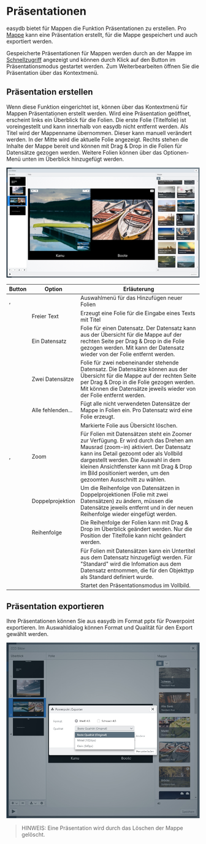 # Präsentationen

easydb bietet für Mappen die Funktion Präsentationen zu erstellen. Pro [Mappe](../../search/collections/collections.md) kann eine Präsentation erstellt, für die Mappe gespeichert und auch exportiert werden.

Gespeicherte Präsentationen für Mappen werden durch <i class="fa fa-play"></i> an der Mappe im [Schnellzugriff](../../search/collections/collections.md) angezeigt und können durch Klick auf den Button im Präsentationsmodus gestartet werden. Zum Weiterbearbeiten öffnen Sie die Präsentation über das Kontextmenü.

## Präsentation erstellen

Wenn diese Funktion eingerichtet ist, können über das Kontextmenü für Mappen Präsentationen erstellt werden. Wird eine Präsentation geöffnet, erscheint links ein Überblick für die Folien. Die erste Folie (Titelfolie) ist voreingestellt und kann innerhalb von easydb nicht entfernt werden. Als Titel wird der Mappenname übernommen. Dieser kann manuell verändert werden. In der Mitte wird die aktuelle Folie angezeigt. Rechts stehen die Inhalte der Mappe bereit und können mit Drag & Drop in die Folien für Datensätze gezogen werden. Weitere Folien können über das Optionen-Menü unten im Überblick hinzugefügt werden.

![Präsentation erstellen](ppt_create.jpg)

|Button|Option|Erläuterung|
|--|--|--|
|<i class="fa fa-plus"> </i>, <i class="fa fa-angle-down"> </i>||Auswahlmenü für das Hinzufügen neuer Folien|
||Freier Text|Erzeugt eine Folie für die Eingabe eines Texts mit Titel|
||Ein Datensatz|Folie für einen Datensatz. Der Datensatz kann aus der Übersicht für die Mappe auf der rechten Seite per Drag & Drop in die Folie gezogen werden. Mit <i class="fa fa-trash-o"></i> kann der Datensatz wieder von der Folie entfernt werden.|
||Zwei Datensätze|Folie für zwei nebeneinander stehende Datensatz. Die Datensätze können aus der Übersicht für die Mappe auf der rechten Seite per Drag & Drop in die Folie gezogen werden. Mit <i class="fa fa-trash-o"></i> können die Datensätze jeweils wieder von der Folie entfernt werden.|
||Alle fehlenden... |Fügt alle nicht verwendeten Datensätze der Mappe in Folien ein. Pro Datensatz wird eine Folie erzeugt. |
|<i class="fa fa-minus"></i>||Markierte Folie aus Übersicht löschen. |
|<i class="fa fa-search-plus"> </i>, <i class="fa fa-search-minus"> </i>|Zoom|Für Folien mit Datensätzen steht ein Zoomer zur Verfügung. Er wird durch das Drehen am Mausrad (zoom-in) aktiviert. Der Datensatz kann ins Detail gezoomt oder als Vollbild dargestellt werden. Die Auswahl in dem kleinen Ansichtfenster kann mit Drag & Drop im Bild positioniert werden, um den gezoomten Ausschnitt zu wählen. |
||Doppelprojektion|Um die Reihenfolge von Datensätzen in Doppelprojektionen (Folie mit zwei Datensätzen) zu ändern, müssen die Datensätze jeweils entfernt und in der neuen Reihenfolge wieder eingefügt werden.|
||Reihenfolge|Die Reihenfolge der Folien kann mit Drag & Drop im Überblick geändert werden. Nur die Position der Titelfolie kann nicht geändert werden.|
|<i class="fa fa-cog"></i>|| Für Folien mit Datensätzen kann ein Untertitel aus dem Datensatz hinzugefügt werden. Für "Standard" wird die Infomation aus dem Datensatz entnommen, die für den Objekttyp als Standard definiert wurde.|
|<i class="fa fa-play"></i>|| Startet den Präsentationsmodus im Vollbild.|

## Präsentation exportieren

Ihre Präsentationen können Sie aus easydb im Format pptx für Powerpoint exportieren. Im Auswahldialog können Format und Qualität für den Export gewählt werden.

![Präsentation exportieren](ppt_export.jpg)

>HINWEIS: Eine Präsentation wird durch das Löschen der Mappe gelöscht.
